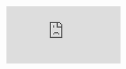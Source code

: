 <div>
	<iframe src="https://github.com/harv-ma/harv-ma/test.htm" style="border:none;" title="Iframe Test"></iframe>
</div>

